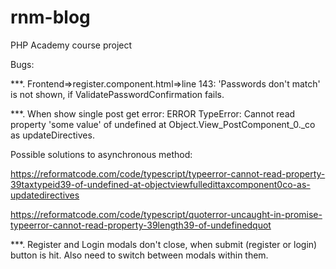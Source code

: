 # rnm-blog
PHP Academy course project

Bugs:

***. Frontend=>register.component.html=>line 143:
'Passwords don't match' is not shown, if ValidatePasswordConfirmation fails.

***. When show single post get error: ERROR TypeError: Cannot read property 'some value' of undefined 
at Object.View_PostComponent_0._co as updateDirectives. 

Possible solutions to asynchronous method: 

https://reformatcode.com/code/typescript/typeerror-cannot-read-property-39taxtypeid39-of-undefined-at-objectviewfulledittaxcomponent0co-as-updatedirectives

https://reformatcode.com/code/typescript/quoterror-uncaught-in-promise-typeerror-cannot-read-property-39length39-of-undefinedquot

***. Register and Login modals don't close, when submit (register or login) button is hit. Also need to switch between modals within them.